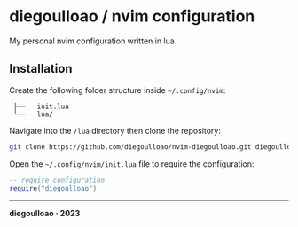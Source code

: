 # diegoulloao / nvim configuration

My personal nvim configuration written in lua.

## Installation

Create the following folder structure inside `~/.config/nvim`:

```
 ├──   init.lua
 └──   lua/
```

Navigate into the `/lua` directory then clone the repository:

```bash
git clone https://github.com/diegoulloao/nvim-diegoulloao.git diegoulloao
```

Open the `~/.config/nvim/init.lua` file to require the configuration:

```lua
-- require configuration
require("diegoulloao")
```

---

**diegoulloao · 2023**
